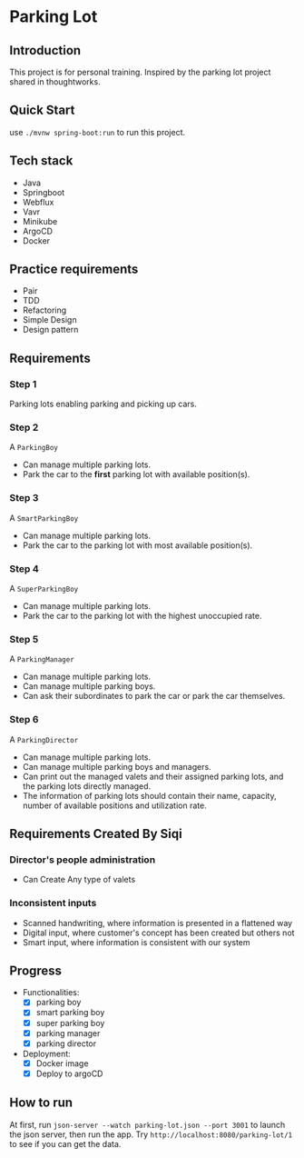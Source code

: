# Parking Lot

## Introduction
This project is for personal training. Inspired by the parking lot project shared in thoughtworks.

## Quick Start
use `./mvnw spring-boot:run` to run this project.

## Tech stack
- Java
- Springboot
- Webflux
- Vavr
- Minikube
- ArgoCD
- Docker

## Practice requirements
- Pair
- TDD
- Refactoring
- Simple Design
- Design pattern

## Requirements
### Step 1
Parking lots enabling parking and picking up cars.

### Step 2
A ```ParkingBoy``` 
- Can manage multiple parking lots.
- Park the car to the **first** parking lot with available position(s). 

### Step 3
A ```SmartParkingBoy```
- Can manage multiple parking lots.
- Park the car to the parking lot with most available position(s).

### Step 4
A ```SuperParkingBoy```
- Can manage multiple parking lots.
- Park the car to the parking lot with the highest unoccupied rate.

### Step 5
A ```ParkingManager```
- Can manage multiple parking lots.
- Can manage multiple parking boys.
- Can ask their subordinates to park the car or park the car themselves.

### Step 6
A ```ParkingDirector```
- Can manage multiple parking lots.
- Can manage multiple parking boys and managers.
- Can print out the managed valets and their assigned parking lots, and the parking lots directly managed. 
- The information of parking lots should contain their name, capacity, number of available positions and
  utilization rate.

## Requirements Created By Siqi
### Director's people administration
- Can Create Any type of valets

### Inconsistent inputs
- Scanned handwriting, where information is presented in a flattened way
- Digital input, where customer's concept has been created but others not
- Smart input, where information is consistent with our system


## Progress
- Functionalities:
  - [x] parking boy
  - [x] smart parking boy
  - [x] super parking boy
  - [x] parking manager
  - [x] parking director
- Deployment:
  - [x] Docker image
  - [x] Deploy to argoCD

## How to run
At first, run ```json-server --watch parking-lot.json --port 3001``` to launch the json server, then run the app.
Try `http://localhost:8080/parking-lot/1` to see if you can get the data.